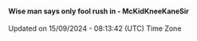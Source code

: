 #### Wise man says only fool rush in - McKidKneeKaneSir
Updated on 15/09/2024 - 08:13:42 (UTC) Time Zone
